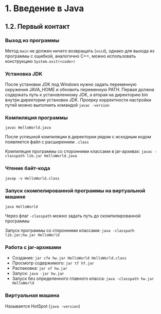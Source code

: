 # 1. Введение в Java

## 1.2. Первый контакт

### Выход из программы

Метод `main` не должен ничего возвращать (`void`), однако для выхода из программы с ошибкой, аналогично C++, можно
использовать конструкцию `System.exit(<code>)`

### Установка JDK

После установки JDK под Windows нужно задать переменную окружения JAVA_HOME и обновить переменную PATH. Первая должна
содержать путь к установленному JDK, а вторая на директорию bin внутри директории установки JDK. Проерку корректности
настройки путей можно выполнить командой `javac -version`

### Компиляция программы

`javac HelloWorld.java`

После успешной компиляции в директории рядом с исходным кодом появляется файл с расширением `.class`

Компиляция программы со сторонними классами в jar-архивах: `javac -classpath lib.jar HelloWorld.java`

### Чтение байт-кода

`javap -v HelloWorld.class`

### Запуск скомпелированной программы на виртуальной машине

`java HelloWorld`

Через флаг `-classpath` можно задать путь до скомпилированной программы

Запуск программы со сторонними классами: `java -classpath lib.jar;hw.jar HelloWorld`

### Работа с jar-архивами

- Создание: `jar cfe hw.jar HelloWorld HelloWorld.class`
- Просмотр содержимого: `jar tf hf.jar`
- Распаковка: `jar xf hw.jar`
- Запуск: `java -jar hw.jar`
- Запуск без определенного главного класса: `java -classpath hw.jar HelloWorld`

### Виртуальная машина

Называется HotSpot (`java -version`)